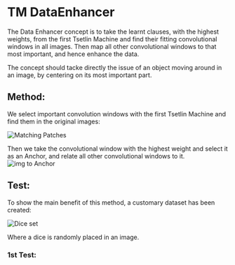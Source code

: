 # TM DataEnhancer

The Data Enhancer concept is to take the learnt clauses, with the highest weights, from the first Tsetlin Machine and find their fitting convolutional windows in all images. Then map all other convolutional windows to that most important, and hence enhance the data.

The concept should tacke directly the issue of an object moving around in an image, by centering on its most important part.



## Method:
We select important convolution windows with the first Tsetlin Machine and find them in the original images:

![Matching Patches](https://github.com/vHalenka/TM_DataEnhancer/assets/148200081/53542f39-3992-443c-9ae8-3176262b4946)

Then we take the convolutional window with the highest weight and select it as an Anchor, and relate all other convolutional windows to it.
![img to Anchor](https://github.com/vHalenka/TM_DataEnhancer/assets/148200081/537abf09-62ed-483d-87d0-c8e6fc5eb3d3)




## Test:

To show the main benefit of this method, a customary dataset has been created:

![Dice set](https://github.com/vHalenka/TM_DataEnhancer/assets/148200081/03f35d25-3c46-41ce-971c-2684797ac74a)

Where a dice is randomly placed in an image.

### 1st Test:

